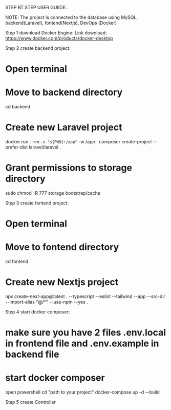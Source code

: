 STEP BT STEP USER GUIIDE:

NOTE: The project is connected to the database using MySQL, backend(Laravel), fontend(Nextjs), DevOps (Docker)

Step 1 download Docker Engine:
Link download: https://www.docker.com/products/docker-desktop

Step 2 create  backend project:
# Open terminal

# Move to backend directory
cd backend

# Create new Laravel project
docker run --rm `
  -v "${PWD}:/app" `
  -w /app `
  composer create-project --prefer-dist laravel/laravel .

# Grant permissions to storage directory
sudo chmod -R 777 storage bootstrap/cache

Step 3 create fontend project:
# Open terminal

# Move to fontend directory
cd fontend

# Create new Nextjs project
npx create-next-app@latest . --typescript --eslint --tailwind --app --src-dir --import-alias "@/*" --use-npm --yes . 

Step 4 start docker composer:
# make sure you have 2 files .env.local in frontend file and .env.example in backend file

# start docker composer
open powershell
cd "path to your project"
docker-compose up -d --build

Step 5 create Controller 






